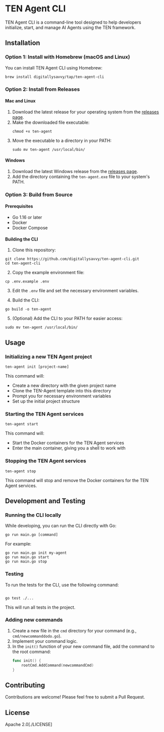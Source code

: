 # TEN Agent CLI

TEN Agent CLI is a command-line tool designed to help developers initialize, start, and manage AI Agents using the TEN framework.

## Installation

### Option 1: Install with Homebrew (macOS and Linux)

You can install TEN Agent CLI using Homebrew:

```
brew install digitallysavvy/tap/ten-agent-cli
```

### Option 2: Install from Releases

#### Mac and Linux

1. Download the latest release for your operating system from the [releases page](https://github.com/digitallysavvy/ten-agent-cli/releases).
2. Make the downloaded file executable:
   ```
   chmod +x ten-agent
   ```
3. Move the executable to a directory in your PATH:
   ```
   sudo mv ten-agent /usr/local/bin/
   ```

#### Windows

1. Download the latest Windows release from the [releases page](https://github.com/digitallysavvy/ten-agent-cli/releases).
2. Add the directory containing the `ten-agent.exe` file to your system's PATH.

### Option 3: Build from Source

#### Prerequisites

- Go 1.16 or later
- Docker
- Docker Compose

#### Building the CLI

1. Clone this repository:

```
git clone https://github.com/digitallysavvy/ten-agent-cli.git
cd ten-agent-cli
```

2. Copy the example environment file:

```
cp .env.example .env
```

3. Edit the `.env` file and set the necessary environment variables.

4. Build the CLI:

```
go build -o ten-agent
```

5. (Optional) Add the CLI to your PATH for easier access:

```
sudo mv ten-agent /usr/local/bin/
```

## Usage

### Initializing a new TEN Agent project

```
ten-agent init [project-name]
```

This command will:

- Create a new directory with the given project name
- Clone the TEN-Agent template into this directory
- Prompt you for necessary environment variables
- Set up the initial project structure

### Starting the TEN Agent services

```
ten-agent start
```

This command will:

- Start the Docker containers for the TEN Agent services
- Enter the main container, giving you a shell to work with

### Stopping the TEN Agent services

```
ten-agent stop
```

This command will stop and remove the Docker containers for the TEN Agent services.

## Development and Testing

### Running the CLI locally

While developing, you can run the CLI directly with Go:

```
go run main.go [command]
```

For example:

```
go run main.go init my-agent
go run main.go start
go run main.go stop

```

### Testing

To run the tests for the CLI, use the following command:

```

go test ./...

```

This will run all tests in the project.

### Adding new commands

1. Create a new file in the `cmd` directory for your command (e.g., `cmd/newcommanddodo.go`).
2. Implement your command logic.
3. In the `init()` function of your new command file, add the command to the root command:
   ```go
   func init() {
       rootCmd.AddCommand(newcommandCmd)
   }
   ```

## Contributing

Contributions are welcome! Please feel free to submit a Pull Request.

## License

Apache 2.0[./LICENSE]

